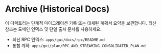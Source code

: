 # Archive (Historical Docs)

이 디렉토리는 단계적 마이그레이션 기록 또는 대체된 계획서 요약을 보관합니다. 최신 참조는 도메인 인덱스 및 단일 출처 문서를 사용하세요.

- 최신 RPC 인덱스: `apps/gui/docs/rpc/README.md`
- 통합 계획: `apps/gui/plan/RPC_AND_STREAMING_CONSOLIDATED_PLAN.md`

